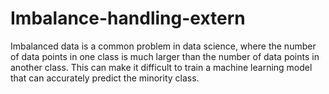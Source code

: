 # Imbalance-handling-extern
Imbalanced data is a common problem in data science, where the number of data points in one class is much larger than the number of data points in another class. This can make it difficult to train a machine learning model that can accurately predict the minority class.
